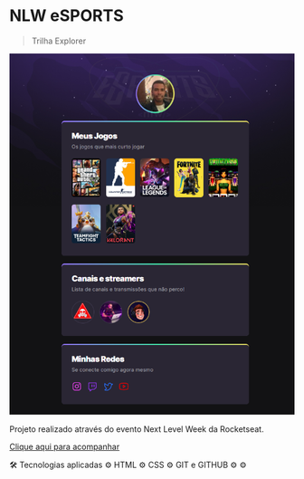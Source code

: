 # NLW eSPORTS

>Trilha Explorer

![preview](.github/preview.png)

Projeto realizado através do evento Next Level Week da Rocketseat.

[Clique aqui para acompanhar](https://luizcripa.github.io/nlw-esports-explorer/)

🛠 Tecnologias aplicadas
⚙ HTML
⚙ CSS
⚙ GIT e GITHUB
⚙ 
⚙